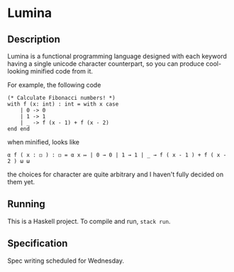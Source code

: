 # Lumina

## Description

Lumina is a functional programming language designed with each keyword having a single unicode character counterpart, so you can produce cool-looking minified code from it.

For example, the following code
```
(* Calculate Fibonacci numbers! *)
with f (x: int) : int = with x case
    | 0 -> 0
    | 1 -> 1
    | _ -> f (x - 1) + f (x - 2)
end end
```
when minified, looks like
```
α f ( x : ◻ ) : ◻ = α x ↦ | 0 → 0 | 1 → 1 | _ → f ( x - 1 ) + f ( x - 2 ) ω ω
```
the choices for character are quite arbitrary and I haven't fully decided on them yet.

## Running

This is a Haskell project. To compile and run, `stack run`.

## Specification

Spec writing scheduled for Wednesday.